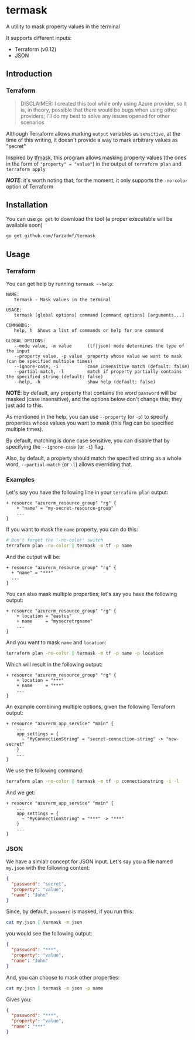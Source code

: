 # termask

A utility to mask property values in the terminal

It supports different inputs:

- Terraform (v0.12)
- JSON

## Introduction

### Terraform

> DISCLAIMER: I created this tool while only using Azure provider, so it is, in theory, possible that there would be bugs
> when using other providers; I'll do my best to solve any issues opened for other scenarios

Although Terraform allows marking `output` variables as `sensitive`, at the time of this writing, it doesn't provide a way to mark arbitrary values as "secret"

Inspired by [tfmask](https://github.com/cloudposse/tfmask), this program allows masking property values (the ones in the form of
`"property" = "value"`) in the output of `terraform plan` and `terraform apply`

***NOTE***: it's worth noting that, for the moment, it only supports the `-no-color` option of Terraform

## Installation

You can use `go get` to download the tool (a proper executable will be available soon)

```bash
go get github.com/farzadmf/termask
```

## Usage

### Terraform

You can get help by running `termask --help`:

```text
NAME:
   termask - Mask values in the terminal

USAGE:
   termask [global options] command [command options] [arguments...]

COMMANDS:
   help, h  Shows a list of commands or help for one command

GLOBAL OPTIONS:
   --mode value, -m value      (tf|json) mode determines the type of the input
   --property value, -p value  property whose value we want to mask (can be specified multiple times)
   --ignore-case, -i           case insensitive match (default: false)
   --partial-match, -l         match if property partially contains the specified string (default: false)
   --help, -h                  show help (default: false)
```

**NOTE**: by default, any property that contains the word `password` will be masked (case insensitive), and the options
below don't change this; they just add to this.

As mentioned in the help, you can use `--property` (or `-p`) to specify properties whose values you want to mask
(this flag can be specified multiple times).

By default, matching is done case sensitive, you can disable that by specifying the `--ignore-case` (or `-i`) flag.

Also, by default, a property should match the specified string as a whole word, `--partial-match` (or `-l`) allows overriding that.

### Examples

Let's say you have the following line in your `terraform plan` output:

```text
+ resource "azurerm_resource_group" "rg" {
    + "name" = "my-secret-resource-group"
    ...
}
```

If you want to mask the `name` property, you can do this:

```bash
# Don't forget the '-no-color' switch
terraform plan -no-color | termask -m tf -p name
```

And the output will be:

```text
+ resource "azurerm_resource_group" "rg" {
  + "name" = "***"
  ...
}
```

You can also mask multiple properties; let's say you have the following output:

```text
+ resource "azurerm_resource_group" "rg" {
    + location = "eastus"
    + name     = "mysecretrgname"
    ...
}
```

And you want to mask `name` and `location`:

```bash
terraform plan -no-color | termask -m tf -p name -p location
```

Which will result in the following output:

```text
+ resource "azurerm_resource_group" "rg" {
    + location = "***"
    + name     = "***"
    ...
}
```

An example combining multiple options, given the following Terraform output:

```text
+ resource "azurerm_app_service" "main" {
    ...
    app_settings = {
      ~ "MyConnectionString" = "secret-connection-string" -> "new-secret"
    }
    ...
}
```

We use the following command:

```bash
terraform plan -no-color | termask -m tf -p connectionstring -i -l
```

And we get:

```text
+ resource "azurerm_app_service" "main" {
    ...
    app_settings = {
      ~ "MyConnectionString" = "***" -> "***"
    }
    ...
}
```

### JSON

We have a simialr concept for JSON input. Let's say you a file named `my.json` with the following content:

```json
{
  "password": "secret",
  "property": "value",
  "name": "John"
}
```

Since, by default, `password` is masked, if you run this:

```bash
cat my.json | termask -m json
```

you would see the following output:

```json
{
  "password": "***",
  "property": "value",
  "name": "John"
}
```

And, you can choose to mask other properties:

```bash
cat my.json | termask -m json -p name
```

Gives you:

```json
{
  "password": "***",
  "property": "value",
  "name": "***"
}
```
